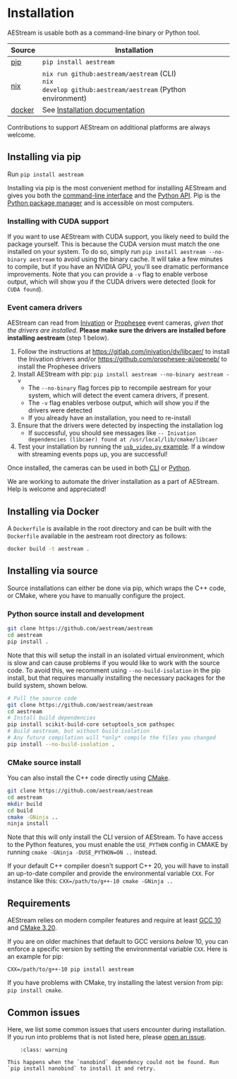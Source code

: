 # Installation

AEStream is usable both as a command-line binary or Python tool.

| **Source** | **Installation**
| -------------------- | --- |
| [pip](https://pypi.org/) | <code>pip install aestream |
| [nix](https://nixos.org/) | <code>nix run github:aestream/aestream</code> (CLI) <br/> <code>nix develop github:aestream/aestream</code> (Python environment) |
| [docker](https://docker.com/) | See [Installation documentation](https://aestream.github.io/aestream/install.html) |

Contributions to support AEStream on additional platforms are always welcome.

## Installing via pip
Run `pip install aestream`

Installing via pip is the most convenient method for installing AEStream and gives you both the [command-line interface](cli) and the [Python API](python_usage).
Pip is the [Python package manager](https://pip.pypa.io/en/stable/installation/) and is accessible on most computers.

### Installing with CUDA support
If you want to use AEStream with CUDA support, you likely need to build the package yourself. This is because the CUDA version must match the one installed on your system.
To do so, simply run `pip install aestream --no-binary aestream` to avoid using the binary cache.
It will take a few minutes to compile, but if you have an NVIDIA GPU, you'll see dramatic performance improvements.
Note that you can provide a `-v` flag to enable verbose output, which will show you if the CUDA drivers were detected (look for `CUDA found`).

### Event camera drivers
AEStream can read from [Inivation](https://gitlab.com/inivation/dv/libcaer/) or [Prophesee](https://github.com/prophesee-ai/openeb/) event cameras, *given that the drivers are installed*.
**Please make sure the drivers are installed before installing aestream** (step 1 below).

1. Follow the instructions at https://gitlab.com/inivation/dv/libcaer/ to install the Inivation drivers and/or https://github.com/prophesee-ai/openeb/ to install the Prophesee drivers
2. Install AEStream with pip: `pip install aestream --no-binary aestream -v`
    * The `--no-binary` flag forces pip to recompile aestream for your system, which will detect the event camera drivers, if present.
    * The `-v` flag enables verbose output, which will show you if the drivers were detected
    * If you already have an installation, you need to re-install
3. Ensure that the drivers were detected by inspecting the installation log
    * If successful, you should see messages like `-- Inivation dependencies (libcaer) found at /usr/local/lib/cmake/libcaer`
4. Test your installation by running the [`usb_video.py` example](https://github.com/aestream/aestream/blob/main/example/usb_video.py). If a window with streaming events pops up, you are successful!

Once installed, the cameras can be used in both [CLI](cli) or [Python](python_usage).

We are working to automate the driver installation as a part of AEStream. Help is welcome and appreciated!

## Installing via Docker
A `Dockerfile` is available in the root directory and can be built with the `Dockerfile` available in the aestream root directory as follows:
```bash
docker build -t aestream .
```

## Installing via source
Source installations can either be done via pip, which wraps the C++ code, or CMake, where you have to manually configure the project.

### Python source install and development
```bash
git clone https://github.com/aestream/aestream
cd aestream
pip install .
```

Note that this will setup the install in an isolated virtual environment, which is slow and can cause problems if you would like to work with the source code.
To avoid this, we recomment using `--no-build-isolation` in the pip install, but that requires manually installing the necessary packages for the build system, shown below.

```bash
# Pull the source code
git clone https://github.com/aestream/aestream
cd aestream
# Install build dependencies
pip install scikit-build-core setuptools_scm pathspec
# Build aestream, but without build isolation
# Any future compilation will *only* compile the files you changed
pip install --no-build-isolation .
```


### CMake source install
You can also install the C++ code directly using [CMake](https://cmake.org/).
```bash
git clone https://github.com/aestream/aestream
cd aestream
mkdir build
cd build
cmake -GNinja .. 
ninja install
```
Note that this will only install the CLI version of AEStream.
To have access to the Python features, you must enable the `USE_PYTHON` config in CMAKE by running `cmake -GNinja -DUSE_PYTHON=ON ..` instead.

If your default C++ compiler doesn't support C++ 20, you will have to install an up-to-date compiler and provide the environmental variable `CXX`.
For instance like this: `CXX=/path/to/g++-10 cmake -GNinja ..`

## Requirements
AEStream relies on modern compiler features and require at least [GCC 10](https://gcc.gnu.org/) and [CMake 3.20](https://cmake.org/).

If you are on older machines that default to GCC versions *below* 10, you can enforce a specific version by setting the environmental variable `CXX`. Here is an example for pip:

```CXX=/path/to/g++-10 pip install aestream```

If you have problems with CMake, try installing the latest version from pip: `pip install cmake`.

## Common issues

Here, we list some common issues that users encounter during installation.
If you run into problems that is not listed here, please [open an issue](https://github.com/aestream/aestream/issues/new).

```{admonition} CMake Error: Could not find a package configuration file provided by "nanobind" with any of the following names: ...
    :class: warning

This happens when the `nanobind` dependency could not be found. Run `pip install nanobind` to install it and retry.

```